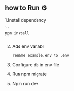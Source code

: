 ## how to Run ⚙

1.Install dependency

    ``
    npm install
    ``

2. Add env variabl

   ```
   rename example.env to .env
   ```

3. Configure db in env file

4. Run npm migrate

5. Npm run dev
    

